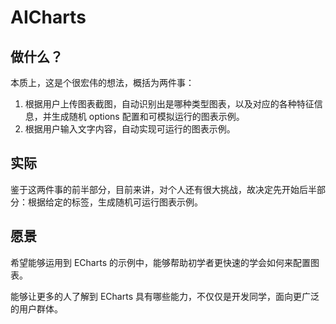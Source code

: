 # AICharts

## 做什么？

本质上，这是个很宏伟的想法，概括为两件事：
1. 根据用户上传图表截图，自动识别出是哪种类型图表，以及对应的各种特征信息，并生成随机 options 配置和可模拟运行的图表示例。
2. 根据用户输入文字内容，自动实现可运行的图表示例。

## 实际

鉴于这两件事的前半部分，目前来讲，对个人还有很大挑战，故决定先开始后半部分：根据给定的标签，生成随机可运行图表示例。

## 愿景

希望能够运用到 ECharts 的示例中，能够帮助初学者更快速的学会如何来配置图表。

能够让更多的人了解到 ECharts 具有哪些能力，不仅仅是开发同学，面向更广泛的用户群体。
